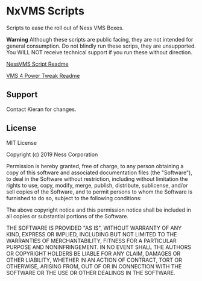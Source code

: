 # NxVMS Scripts

Scripts to ease the roll out of Ness VMS Boxes. 

**Warning**
Although these scripts are public facing, they are not intended for general consumption. Do not blindly run these scrips, they are unsupported. 
You WILL NOT receive technical support if you run these without direction.

[NessVMS Script Readme](https://github.com/kvellaNess/NxVMS/blob/master/nessvmssetup.README.md)

[VMS 4 Power Tweak Readme](https://github.com/kvellaNess/NxVMS/blob/master/vms4power.README.md)


## Support
Contact Kieran for changes.

## License
MIT License

Copyright (c) 2019 Ness Corporation

Permission is hereby granted, free of charge, to any person obtaining a copy
of this software and associated documentation files (the "Software"), to deal
in the Software without restriction, including without limitation the rights
to use, copy, modify, merge, publish, distribute, sublicense, and/or sell
copies of the Software, and to permit persons to whom the Software is
furnished to do so, subject to the following conditions:

The above copyright notice and this permission notice shall be included in all
copies or substantial portions of the Software.

THE SOFTWARE IS PROVIDED "AS IS", WITHOUT WARRANTY OF ANY KIND, EXPRESS OR
IMPLIED, INCLUDING BUT NOT LIMITED TO THE WARRANTIES OF MERCHANTABILITY,
FITNESS FOR A PARTICULAR PURPOSE AND NONINFRINGEMENT. IN NO EVENT SHALL THE
AUTHORS OR COPYRIGHT HOLDERS BE LIABLE FOR ANY CLAIM, DAMAGES OR OTHER
LIABILITY, WHETHER IN AN ACTION OF CONTRACT, TORT OR OTHERWISE, ARISING FROM,
OUT OF OR IN CONNECTION WITH THE SOFTWARE OR THE USE OR OTHER DEALINGS IN THE
SOFTWARE.
